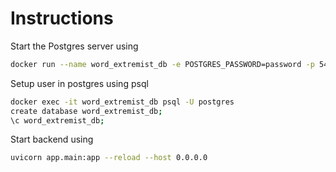 # Instructions
Start the Postgres server using 
```bash
docker run --name word_extremist_db -e POSTGRES_PASSWORD=password -p 5432:5432 postgres
```

Setup user in postgres using psql
```bash
docker exec -it word_extremist_db psql -U postgres
create database word_extremist_db;
\c word_extremist_db;
```


Start backend using 
```bash
uvicorn app.main:app --reload --host 0.0.0.0
```